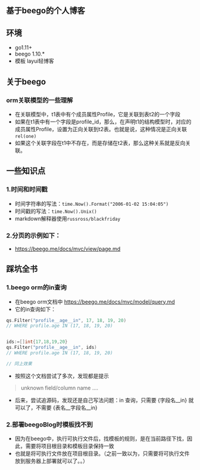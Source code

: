 ## 基于beego的个人博客

## 环境
* go1.11+
* beego 1.10.*
* 模板 layui轻博客

## 关于beego
### orm关联模型的一些理解
* 在关联模型中，t1表中有个成员属性Profile，它是关联到表t2的一个字段
* 如果在t1表中有一个字段是profile_id，那么，在声明t1的结构模型时，对应的成员属性Profile，设置为正向关联到t2表。也就是说，这种情况是正向关联`rel(one)`
* 如果这个关联字段在t1中不存在，而是存储在t2表，那么这种关系就是反向关联。

## 一些知识点
### 1.时间和时间戳
* 时间字符串的写法：`time.Now().Format("2006-01-02 15:04:05")`
* 时间戳的写法：`time.Now().Unix()`
* markdown解释器使用`russross/blackfriday`

### 2.分页的示例如下：
* https://beego.me/docs/mvc/view/page.md

## 踩坑全书
### 1.beego orm的in查询
* 在beego orm文档中 https://beego.me/docs/mvc/model/query.md
* 它的in查询如下：

```go
qs.Filter("profile__age__in", 17, 18, 19, 20)
// WHERE profile.age IN (17, 18, 19, 20)


ids:=[]int{17,18,19,20}
qs.Filter("profile__age__in", ids)
// WHERE profile.age IN (17, 18, 19, 20)

// 同上效果
```

* 按照这个文档尝试了多次，发现都是提示
> unknown field/column name ....

* 后来，尝试追源码，发现还是自己写法问题：in 查询，只需要 {字段名__in} 就可以了，不需要 {表名__字段名__in}

### 2.部署beegoBlog时模板找不到
* 因为在beego中，执行可执行文件后，找模板的规则，是在当前路径下找，因此，需要将项目根目录和模板目录保持一致
* 也就是将可执行文件放在项目根目录。（之前一致以为，只需要将可执行文件放到服务器上部署就可以了。。）



